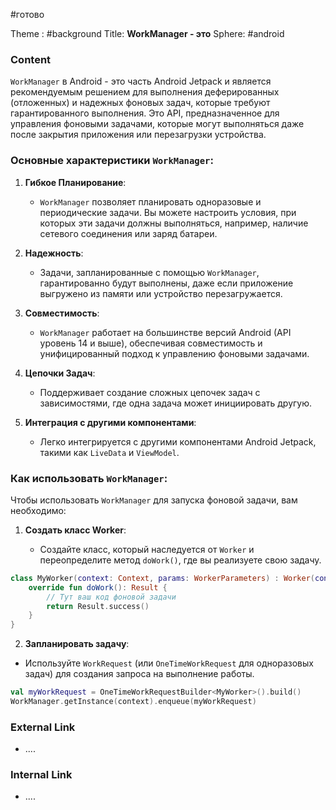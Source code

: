 #готово 

Theme : #background 
Title: **WorkManager - это**
Sphere: #android 

### Content

`WorkManager` в Android - это часть Android Jetpack и является рекомендуемым решением для выполнения деферированных (отложенных) и надежных фоновых задач, которые требуют гарантированного выполнения. Это API, предназначенное для управления фоновыми задачами, которые могут выполняться даже после закрытия приложения или перезагрузки устройства.

### Основные характеристики `WorkManager`:

1. **Гибкое Планирование**:
    
    - `WorkManager` позволяет планировать одноразовые и периодические задачи. Вы можете настроить условия, при которых эти задачи должны выполняться, например, наличие сетевого соединения или заряд батареи.
2. **Надежность**:
    
    - Задачи, запланированные с помощью `WorkManager`, гарантированно будут выполнены, даже если приложение выгружено из памяти или устройство перезагружается.
3. **Совместимость**:
    
    - `WorkManager` работает на большинстве версий Android (API уровень 14 и выше), обеспечивая совместимость и унифицированный подход к управлению фоновыми задачами.
4. **Цепочки Задач**:
    
    - Поддерживает создание сложных цепочек задач с зависимостями, где одна задача может инициировать другую.
5. **Интеграция с другими компонентами**:
    
    - Легко интегрируется с другими компонентами Android Jetpack, такими как `LiveData` и `ViewModel`.

### Как использовать `WorkManager`:

Чтобы использовать `WorkManager` для запуска фоновой задачи, вам необходимо:

1. **Создать класс Worker**:
    
    - Создайте класс, который наследуется от `Worker` и переопределите метод `doWork()`, где вы реализуете свою задачу.

```kotlin
class MyWorker(context: Context, params: WorkerParameters) : Worker(context, params) {
    override fun doWork(): Result {
        // Тут ваш код фоновой задачи
        return Result.success()
    }
}

```

2. **Запланировать задачу**:

- Используйте `WorkRequest` (или `OneTimeWorkRequest` для одноразовых задач) для создания запроса на выполнение работы.
```kotlin
val myWorkRequest = OneTimeWorkRequestBuilder<MyWorker>().build()
WorkManager.getInstance(context).enqueue(myWorkRequest)

```

### External Link

- ....

### Internal Link

- ....